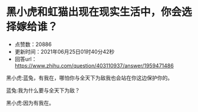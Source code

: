 # 黑小虎和虹猫出现在现实生活中，你会选择嫁给谁？
- 点赞数：20886
- 更新时间：2021年06月25日01时40分42秒
- 回答url：https://www.zhihu.com/question/403110937/answer/1959471486
<body>
 <p data-pid="Ww6iqt9z">黑小虎:蓝兔，有我在，哪怕你与全天下为敌我也会站在你这边保护你的。</p>
 <p data-pid="E2RaeVgF">蓝兔:我为什么要与全天下为敌？</p>
 <p data-pid="SGt8IRHp">黑小虎:因为有我在。</p>
</body>